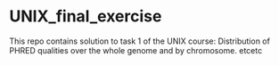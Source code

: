 # UNIX_final_exercise
This repo contains solution to task 1 of the UNIX course: Distribution of PHRED qualities over the whole genome and by chromosome.
etcetc
